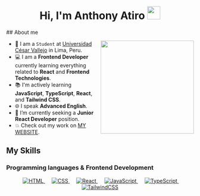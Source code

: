 <h1 align="center">Hi, I'm Anthony Atiro <img src="https://media3.giphy.com/media/v1.Y2lkPTc5MGI3NjExN2RiYmN3NDUyeXJuOXE1ZXIxaHF2a2h4djhtZDVhZmRwdTZmZm96ciZlcD12MV9pbnRlcm5hbF9naWZfYnlfaWQmY3Q9cw/lP8xu5t2DLGG045H8F/giphy.gif" width="35"></h1>
## About me

<picture> <img align="right" src="https://github.com/7oSkaaa/7oSkaaa/blob/main/Images/Right_Side.gif?raw=true" width = 250px></picture>

- :school: I am a `Student` at [Universidad César Vallejo](https://www.ucv.edu.pe/) in Lima, Peru.
- :computer: I am a **Frontend Developer** currently learning everything related to **React** and **Frontend Technologies**.
- :books: I'm actively learning **JavaScript**, **TypeScript**, **React**, and **Tailwind CSS**.
- :globe_with_meridians: I speak **Advanced English**.
- :thinking: I’m currently seeking a **Junior React Developer** position.
- :boom: Check out my work on [MY WEBSITE](https://example.com).

## My Skills

### Programming languages & Frontend Development
<p align="center"> 
  &emsp; 
  <a href="https://www.w3.org/html/" target="_blank"> 
    <img alt="HTML" src="https://img.shields.io/badge/HTML5%20-%23E34F26.svg?style=plastic&logo=html5&logoColor=white">
  </a> 
  &emsp;
  <a href="https://www.w3schools.com/css/" target="_blank"> 
    <img alt="CSS" src="https://img.shields.io/badge/CSS%20-%231572B6.svg?style=plastic&logo=css3&logoColor=white">
  </a> 
  &emsp;
  <a href="https://reactjs.org/" target="_blank">
    <img alt="React" src="https://img.shields.io/badge/React-%2361DAFB.svg?style=plastic&logo=React&logoColor=black">
  </a>
  &emsp;
  <a href="https://developer.mozilla.org/en-US/docs/Web/JavaScript" target="_blank"> 
     <img alt="JavaScript" src="https://img.shields.io/badge/JavaScript%20-%23F7DF1E.svg?style=plastic&logo=javascript&logoColor=black">
   </a>
  &emsp;
  <a href="https://www.typescriptlang.org/" target="_blank"> 
     <img alt="TypeScript" src="https://img.shields.io/badge/TypeScript-%23007ACC.svg?style=plastic&logo=typescript&logoColor=white">
   </a>
  &emsp;
  <a href="https://tailwindcss.com/" target="_blank"> 
    <img alt="TailwindCSS" src="https://img.shields.io/badge/TailwindCSS-%2338B2AC.svg?style=plastic&logo=tailwindcss&logoColor=white">
  </a>
</p>
